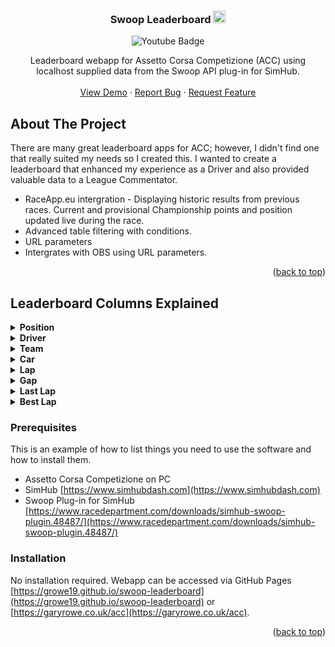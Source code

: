 
<div align="center">

  <h3 align="center">Swoop Leaderboard <img src="https://emojipedia-us.s3.dualstack.us-west-1.amazonaws.com/thumbs/240/apple/237/fire_1f525.png" width="20" alt="new" /></h3>
<div id="badges">
  
  <img src="https://img.shields.io/badge/YouTube-red?style=for-the-badge&logo=youtube&logoColor=white" alt="Youtube Badge"/>
  
</div>
  <p align="center">
    Leaderboard webapp for Assetto Corsa Competizione (ACC) using localhost supplied data from the Swoop API plug-in for SimHub.
    <br />
    <br />
    <a href="https://growe19.github.io/swoop-leaderboard/?mode=static&hide=0&order=1&class=&showme=&refresh=2500">View Demo</a>
    ·
    <a href="https://github.com/growe19/swoop-leaderboard/issues">Report Bug</a>
    ·
    <a href="https://github.com/growe19/swoop-leaderboard/issues">Request Feature</a>
  </p>
</div>


<!-- ABOUT THE PROJECT -->
## About The Project

There are many great leaderboard apps for ACC; however, I didn't find one that really suited my needs so I created this. I wanted to create a leaderboard that enhanced my experience as a Driver and also provided valuable data to a League Commentator.

* RaceApp.eu intergration - Displaying historic results from previous races. Current and provisional Championship points and position updated live during the race.
* Advanced table filtering with conditions.
* URL parameters
* Intergrates with OBS using URL parameters.

<p align="right">(<a href="#top">back to top</a>)</p>


## Leaderboard Columns Explained

<details>
  <summary><b>Position</b></summary>
<p><b>Track</b>, Text
- <b>Track</b>, Text
<b>- Track</b>, Text
  </p>
</details>

<details>
  <summary><b>Driver</b></summary>

#### Short Name 
Text
#### Flag
Text
#### Nationality
Text
#### Number
Text
#### Full Name
Text
#### First Name
Text
#### Last Name
Text
#### Category
Text
</details>

<details>
  <summary><b>Team</b></summary>

#### Name 
Text
#### Flag 
Text
</details>

<details>
  <summary><b>Car</b></summary>

#### Logo 
Text
#### Manufacturer 
Text
#### Model 
Text
#### Series 
Text
#### Cup 
Text
</details>

<details>
  <summary><b>Lap</b></summary>

#### Count 
Text
#### Progress 
Text
</details>

<details>
  <summary><b>Gap</b></summary>

#### Ahead
Text
#### To Lead
Text
</details>

<details>
  <summary><b>Last Lap</b></summary>

#### Time
Text
#### Sector 1
Text
#### Sector 2
Text
#### Sector 3
Text
</details>

<details>
  <summary><b>Best Lap</b></summary>

#### Time
Text
#### Sector 1
Text
#### Sector 2
Text
#### Sector 3
Text
</details>





### Prerequisites

This is an example of how to list things you need to use the software and how to install them.
* Assetto Corsa Competizione on PC
* SimHub [https://www.simhubdash.com](https://www.simhubdash.com)
* Swoop Plug-in for SimHub [https://www.racedepartment.com/downloads/simhub-swoop-plugin.48487/](https://www.racedepartment.com/downloads/simhub-swoop-plugin.48487/)

### Installation

No installation required. Webapp can be accessed via GitHub Pages [https://growe19.github.io/swoop-leaderboard](https://growe19.github.io/swoop-leaderboard) or [https://garyrowe.co.uk/acc](https://garyrowe.co.uk/acc).

<p align="right">(<a href="#top">back to top</a>)</p>
